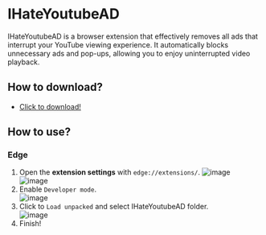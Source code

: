 # IHateYoutubeAD
IHateYoutubeAD is a browser extension that effectively removes all ads that interrupt your YouTube viewing experience. It automatically blocks unnecessary ads and pop-ups, allowing you to enjoy uninterrupted video playback.

## How to download?
- [Click to download!](https://github.com/SILENCE-SIMSOOL/IHateYoutubeAD/releases/download/1.0.0/IHateYoutubeAD-1.0.0.zip)

## How to use?
### Edge
1. Open the **extension settings** with `edge://extensions/`.  ![image](https://github.com/user-attachments/assets/b19d66d3-d4d8-4a1c-a9e8-0960bf148ff3)  
![image](https://github.com/user-attachments/assets/34aa51ce-c647-4494-a5cb-babc59c41e67)  
2. Enable `Developer mode`.  
![image](https://github.com/user-attachments/assets/4954e62e-f75f-475f-8ec1-2539922fd69d)  
3. Click to `Load unpacked` and select IHateYoutubeAD folder.  
![image](https://github.com/user-attachments/assets/98567357-45d6-4aa1-ad67-27ffff9a4029)  
4. Finish!  


